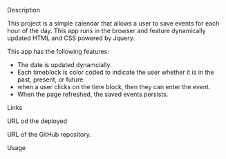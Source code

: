 Description

This project is a simple calendar that allows a user to save events for each hour of the day. This app runs in the browser and feature dynamically updated HTML and CSS powered by Jquery.

This app has the following features:

- The date is updated dynamcially.
- Each timeblock is color coded to indicate the user whether it is in the past, present, or future.
- when a user clicks on the time block, then they can enter the event.
- When the page refreshed, the saved events persists.

Links

URL od the deployed

URL of the GitHub repository.

Usage
